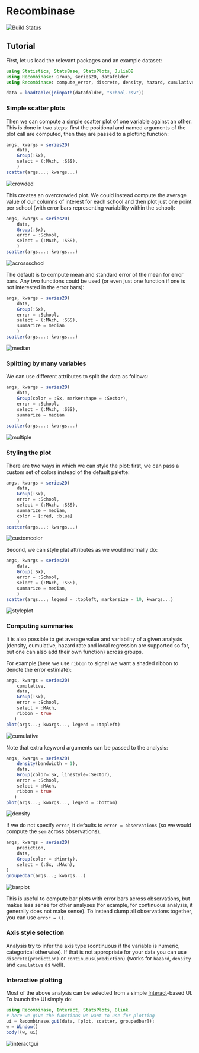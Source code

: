 # Recombinase

[![Build Status](https://travis-ci.org/piever/Recombinase.jl.svg?branch=master)](https://travis-ci.org/piever/Recombinase.jl)

## Tutorial

First, let us load the relevant packages and an example dataset:

```julia
using Statistics, StatsBase, StatsPlots, JuliaDB
using Recombinase: Group, series2D, datafolder
using Recombinase: compute_error, discrete, density, hazard, cumulative, prediction

data = loadtable(joinpath(datafolder, "school.csv"))
```

### Simple scatter plots

Then we can compute a simple scatter plot of one variable against an other. This is done in two steps: first the positional and named arguments of the plot call are computed, then they are passed to a plotting function:

```julia
args, kwargs = series2D(
    data,
    Group(:Sx),
    select = (:MAch, :SSS),
    )
scatter(args...; kwargs...)
```
![crowded](https://user-images.githubusercontent.com/6333339/55731327-ef76e080-5a11-11e9-9270-0da5328bef42.png)

This creates an overcrowded plot. We could instead compute the average value of our columns of interest for each school and then plot just one point per school (with error bars representing variability within the school):

```julia
args, kwargs = series2D(
    data,
    Group(:Sx),
    error = :School,
    select = (:MAch, :SSS),
    )
scatter(args...; kwargs...)
```
![acrossschool](https://user-images.githubusercontent.com/6333339/55731389-0c131880-5a12-11e9-920e-1ead0d1a7d06.png)

The default is to compute mean and standard error of the mean for error bars. Any two functions could be used (or even just one function if one is not interested in the error bars):

```julia
args, kwargs = series2D(
    data,
    Group(:Sx),
    error = :School,
    select = (:MAch, :SSS),
    summarize = median
    )
scatter(args...; kwargs...)
```
![median](https://user-images.githubusercontent.com/6333339/55731479-3664d600-5a12-11e9-94ea-28ab98cb06cd.png)

### Splitting by many variables

We can use different attributes to split the data as follows:

```julia
args, kwargs = series2D(
    data,
    Group(color = :Sx, markershape = :Sector),
    error = :School,
    select = (:MAch, :SSS),
    summarize = median
    )
scatter(args...; kwargs...)
```
![multiple](https://user-images.githubusercontent.com/6333339/55732187-79737900-5a13-11e9-9c21-3f2102a95879.png)

### Styling the plot

There are two ways in which we can style the plot: first, we can pass a custom set of colors instead of the default palette:

```julia
args, kwargs = series2D(
    data,
    Group(:Sx),
    error = :School,
    select = (:MAch, :SSS),
    summarize = median,
    color = [:red, :blue]
    )
scatter(args...; kwargs...)
```
![customcolor](https://user-images.githubusercontent.com/6333339/55731756-a4110200-5a12-11e9-9f4e-1731e97cf58f.png)

Second, we can style plat attributes as we would normally do:

```julia
args, kwargs = series2D(
    data,
    Group(:Sx),
    error = :School,
    select = (:MAch, :SSS),
    summarize = median,
    )
scatter(args...; legend = :topleft, markersize = 10, kwargs...)
```
![styleplot](https://user-images.githubusercontent.com/6333339/55731961-feaa5e00-5a12-11e9-8d9d-2ba82a008811.png)

### Computing summaries

It is also possible to get average value and variability of a given analysis (density, cumulative, hazard rate and local regression are supported so far, but one can also add their own function) across groups.

For example (here we use `ribbon` to signal we want a shaded ribbon to denote the error estimate):

```julia
args, kwargs = series2D(
    cumulative,
    data,
    Group(:Sx),
    error = :School,
    select = :MAch,
    ribbon = true
   )
plot(args...; kwargs..., legend = :topleft)
```
![cumulative](https://user-images.githubusercontent.com/6333339/55733126-2c90a200-5a15-11e9-9fb0-168d247639d3.png)

Note that extra keyword arguments can be passed to the analysis:

```julia
args, kwargs = series2D(
    density(bandwidth = 1),
    data,
    Group(color=:Sx, linestyle=:Sector),
    error = :School,
    select = :MAch,
    ribbon = true
   )
plot(args...; kwargs..., legend = :bottom)
```
![density](https://user-images.githubusercontent.com/6333339/55733209-56e25f80-5a15-11e9-909b-c24da810e73e.png)

If we do not specify `error`, it defaults to `error = observations` (so we would compute the `sem` across observations).

```julia
args, kwargs = series2D(
    prediction,
    data,
    Group(color = :Minrty),
    select = (:Sx, :MAch),
)
groupedbar(args...; kwargs...)
```
![barplot](https://user-images.githubusercontent.com/6333339/55737555-4635e780-5a1d-11e9-90a1-ab8c6efd12c3.png)

This is useful to compute bar plots with error bars across observations, but makes less sense for other analyses (for example, for continuous analysis, it generally does not make sense). To instead clump all observations together, you can use `error = ()`.

### Axis style selection

Analysis try to infer the axis type (continuous if the variable is numeric, categorical otherwise). If that is not appropriate for your data you can use `discrete(prediction)` or `continuous(prediction)` (works for `hazard`, `density` and `cumulative` as well).

### Interactive plotting

Most of the above analysis can be selected from a simple [Interact](http://juliagizmos.github.io/Interact.jl/latest/)-based UI. To launch the UI simply do:

```julia
using Recombinase, Interact, StatsPlots, Blink
# here we give the functions we want to use for plotting
ui = Recombinase.gui(data, [plot, scatter, groupedbar]);
w = Window()
body!(w, ui)
```
![interactgui](https://user-images.githubusercontent.com/6333339/55815665-9a59ce00-5ae8-11e9-93f5-21151c36f881.png)
